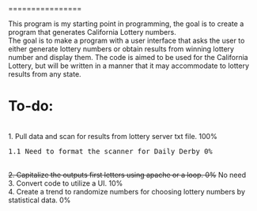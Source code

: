 <html>
<body>
<title><bold>FirstJavaProgram</bold></title>
================

This program is my starting point in programming, the goal is to create a program that generates California Lottery numbers.
<br>The goal is to make a program with a user interface that asks the user to either generate lottery numbers or obtain results from winning lottery number and display them. The code is aimed to be used for the California Lottery, but will be written in a manner that it may accommodate to lottery results from any state. 

<h1>To-do:</h1>
<br>1. Pull data and scan for results from lottery server txt file. <bold>100%</bold>
<pre>1.1 Need to format the scanner for Daily Derby 0%</pre>
<del><br>2. Capitalize the outputs first letters using apache or a loop. <bold>0%</bold></del> No need
<br>3. Convert code to utilize a UI. <bold>10%</bold>
<br>4. Create a trend to randomize numbers for choosing lottery numbers by statistical data. <bold>0%</bold>
</body>
</html>
